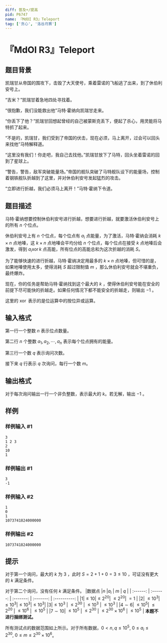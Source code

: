 ```yaml
---
diff: 普及+/提高
pid: P6747
name: 『MdOI R3』Teleport
tag: ['贪心', '洛谷月赛']
---
```

# 『MdOI R3』Teleport
## 题目背景

凯瑞甘从帝国的围攻下，击毁了大天使号，乘着雷诺的飞船逃了出来，到了休伯利安号上。

“吉米？”凯瑞甘着急地四处寻找着。

“很抱歉，我们没能救出他”马特·霍纳向凯瑞甘走来。

“你丢下了他？”凯瑞甘回想起曾经的自己被蒙斯克丢下，便起了杀心，用灵能将马特抓了起来。

“不是的，凯瑞甘，我们受到了帝国的伏击，现在必须，马上离开，过会可以回头来找他”马特解释道。

“这里没有我们！你走吧，我自己去找他。”凯瑞甘放下了马特，回头坐着雷诺的回到了星球上。

“警告，警告，敌军突破能量场。”帝国的舰队突破了马特舰队设下的能量场，控制着钢铁舰队折越到了这里，并对休伯利安号发起猛烈的攻击。

“立即进行折越，我们必须马上离开！”马特·霍纳下令道。
## 题目描述

马特·霍纳想要控制休伯利安号进行折越，想要进行折越，就要激活休伯利安号上的所有 $n$ 个位点。

休伯利安号上有 $n$ 个位点，每个位点有 $a_i$ 点能量，为了激活，马特·霍纳会消耗 $k\times n$ 点地嗪，这 $k\times n$ 点地嗪会平均分给 $n$ 个位点，每个位点在接受 $k$ 点地嗪后会激发，得到 $a_i \operatorname{xor} k$ 点高能，所有位点的高能总和为这次折越的消耗 $S$。

为了能够快速的进行折越，马特·霍纳决定用最多的 $k\times n$ 点地嗪，但可惜的是，如果地嗪使用太多，使得消耗 $S$ 超过限制值 $m$ ，那么休伯利安号就会不堪重负，最终爆炸。

现在，你的任务是帮助马特·霍纳找到这个最大的 $k$ ，使得休伯利安号能在安全的前提下尽可能快的折越走。如果任何情况下都不能安全的折越走，则输出 $-1$ 。

这里的 $\operatorname{xor}$ 表示的是位运算中的按位异或运算。
## 输入格式

第一行一个整数 $n$ 表示位点数量。  

第二行 $n$ 个整数 $a_1,a_2,\cdots,a_n$ 表示每个位点拥有的能量。   

第三行一个数 $q$ 表示询问次数。

接下来 $q$ 行表示 $q$ 次询问，每行一个数 $m$。
## 输出格式

对于每次询问输出一行一个非负整数，表示最大的 $k$。若无解，输出 $-1$ 。
## 样例

### 样例输入 #1
```
3
1 2 3 
2 
10 
1
```
### 样例输出 #1
```
3
-1
```
### 样例输入 #2
```
1
0
1
1073741824000000
```
### 样例输出 #2
```
1073741824000000
```
## 提示

对于第一个询问，最大的 $k$ 为 $3$ ，此时 $S=2+1+0=3 \le 10$ ，可证没有更大的 $k$ 满足条件。

对于第二个询问，没有任何 $k$ 满足条件。
|数据点  |$n$  |$a_i$  | $m$ | $q$ |
| :------: | :------: | :-------: | :-------: | :----------: |
|$1$|$\le 10$|$\le 2^{20}$| $\le 2^{20}$| $=1$ |
|$2$| $\le 10^3$|$\le10^3$|$\le10^3$|$\le 10^3$|
|$3$|$\le 10^3$  | $\le 2^{30}$ | $\le 10^3$ | $\le 10^3$ |
|$4\sim 6$| $\le 10^5$| $\le 2^{20}$ | $\le 10^6$ | $\le 10^5$ |
|$7\sim 10$| $\le 10^5$ | $\le 2^{30}$ | $\le 2^{30}\times10^6$ | $\le 10^5$ |
**本题不进行捆绑测试。**

所有测试点的数据范围如上所示。对于所有数据，$0<n,q\leq 10^5,\ 0\leq a_i\leq 2^{30},\ 0\leq m\leq 2^{30}\times 10^6$。

